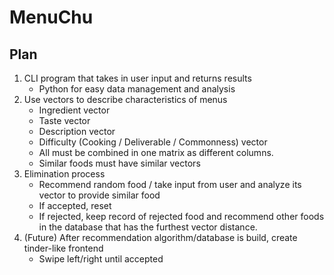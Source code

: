 # MenuChu

## Plan
1. CLI program that takes in user input and returns results
   - Python for easy data management and analysis
3. Use vectors to describe characteristics of menus
   - Ingredient vector
   - Taste vector
   - Description vector
   - Difficulty (Cooking / Deliverable / Commonness) vector
   - All must be combined in one matrix as different columns.
   - Similar foods must have similar vectors
4. Elimination process
   - Recommend random food / take input from user and analyze its vector to provide similar food
   - If accepted, reset
   - If rejected, keep record of rejected food and recommend other foods in the database that has the furthest vector distance.
5. (Future) After recommendation algorithm/database is build, create tinder-like frontend
   - Swipe left/right until accepted
   
